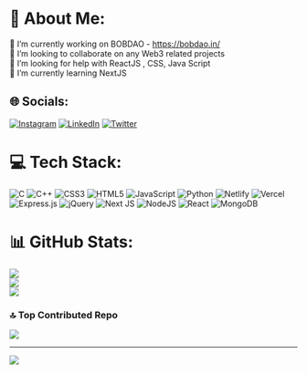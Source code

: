# 💫 About Me:
🔭 I’m currently working on BOBDAO - https://bobdao.in/<br>👯 I’m looking to collaborate on any Web3 related projects<br>🤝 I’m looking for help with ReactJS , CSS, Java Script<br>🌱 I’m currently learning NextJS<br>


## 🌐 Socials:
[![Instagram](https://img.shields.io/badge/Instagram-%23E4405F.svg?logo=Instagram&logoColor=white)](https://instagram.com/roy_rahul243) [![LinkedIn](https://img.shields.io/badge/LinkedIn-%230077B5.svg?logo=linkedin&logoColor=white)](https://www.linkedin.com/in/rahul-roy-b4a95a22a/) [![Twitter](https://img.shields.io/badge/Twitter-%231DA1F2.svg?logo=Twitter&logoColor=white)](https://twitter.com/RahulRoy243) 

# 💻 Tech Stack:
![C](https://img.shields.io/badge/c-%2300599C.svg?style=for-the-badge&logo=c&logoColor=white) ![C++](https://img.shields.io/badge/c++-%2300599C.svg?style=for-the-badge&logo=c%2B%2B&logoColor=white) ![CSS3](https://img.shields.io/badge/css3-%231572B6.svg?style=for-the-badge&logo=css3&logoColor=white) ![HTML5](https://img.shields.io/badge/html5-%23E34F26.svg?style=for-the-badge&logo=html5&logoColor=white) ![JavaScript](https://img.shields.io/badge/javascript-%23323330.svg?style=for-the-badge&logo=javascript&logoColor=%23F7DF1E) ![Python](https://img.shields.io/badge/python-3670A0?style=for-the-badge&logo=python&logoColor=ffdd54) ![Netlify](https://img.shields.io/badge/netlify-%23000000.svg?style=for-the-badge&logo=netlify&logoColor=#00C7B7) ![Vercel](https://img.shields.io/badge/vercel-%23000000.svg?style=for-the-badge&logo=vercel&logoColor=white) ![Express.js](https://img.shields.io/badge/express.js-%23404d59.svg?style=for-the-badge&logo=express&logoColor=%2361DAFB) ![jQuery](https://img.shields.io/badge/jquery-%230769AD.svg?style=for-the-badge&logo=jquery&logoColor=white) ![Next JS](https://img.shields.io/badge/Next-black?style=for-the-badge&logo=next.js&logoColor=white) ![NodeJS](https://img.shields.io/badge/node.js-6DA55F?style=for-the-badge&logo=node.js&logoColor=white) ![React](https://img.shields.io/badge/react-%2320232a.svg?style=for-the-badge&logo=react&logoColor=%2361DAFB) ![MongoDB](https://img.shields.io/badge/MongoDB-%234ea94b.svg?style=for-the-badge&logo=mongodb&logoColor=white)
# 📊 GitHub Stats:
![](https://github-readme-stats.vercel.app/api?username=rahulRoy123-rvce&theme=dark&hide_border=false&include_all_commits=false&count_private=false)<br/>
![](https://github-readme-streak-stats.herokuapp.com/?user=rahulRoy123-rvce&theme=dark&hide_border=false)<br/>
![](https://github-readme-stats.vercel.app/api/top-langs/?username=rahulRoy123-rvce&theme=dark&hide_border=false&include_all_commits=false&count_private=false&layout=compact)

### 🔝 Top Contributed Repo
![](https://github-contributor-stats.vercel.app/api?username=rahulRoy123-rvce&limit=5&theme=dark&combine_all_yearly_contributions=true)

---
[![](https://visitcount.itsvg.in/api?id=rahulRoy123-rvce&icon=0&color=0)](https://visitcount.itsvg.in)

<!-- Proudly created with GPRM ( https://gprm.itsvg.in ) -->
